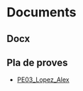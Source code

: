 # Documents

## Docx

## Pla de proves
  - [PE03_Lopez_Alex](https://docs.google.com/spreadsheets/d/1PUUiSxxYjBp3Adiq4P_lOEhOrG7Xi-2lRZ8lX1o36h8/edit?usp=sharing)
